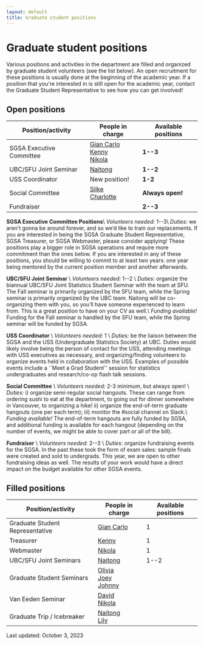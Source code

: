 ```yaml
---
layout: default
title: Graduate student positions
---
```


# Graduate student positions

Various positions and activities in the department are filled and organized by
graduate student volunteers (see the list below).
An open recruitment for these positions is usually done at the beginning of the academic year.
If a position that you're interested in is still open for the academic year,
contact the Graduate Student Representative to see how you can get involved!

## Open positions

| Position/activity | People in charge | Available positions |
| ----------------- | ---------------- | ------------------- |
| SGSA Executive Committee | [Gian Carlo](https://www.stat.ubc.ca/users/gian-carlo-di-luvi)<br/>[Kenny](https://www.stat.ubc.ca/users/kenny-chiu)<br/>[Nikola](https://www.stat.ubc.ca/users/nikola-surjanovic) | **1--3** |
| UBC/SFU Joint Seminar | [Naitong](https://www.stat.ubc.ca/users/naitong-chen) | **1--2** |
| USS Coordinator	| New position! | **1-2** |
| Social Committee | [Silke](https://www.stat.ubc.ca/users/silke-sophia-rice)<br/>[Charlotte](https://www.stat.ubc.ca/users/charlotte-edgar) | **Always open!** |
| Fundraiser | | **2--3** |


**SGSA Executive Committee Positions**\\
*Volunteers needed:* 1--3\\
*Duties:* we aren’t gonna be around forever, and so we’d like to train our replacements. If you are interested in being the SGSA Graduate Student Representative, SGSA Treasurer, or SGSA Webmaster, please consider applying! These positions play a bigger role in SGSA operations and require more commitment than the ones below. If you are interested in any of these positions, you should be willing to commit to at least two years: one year being mentored by the current position member and another afterwards.

**UBC/SFU Joint Seminar** \\
*Volunteers needed:* 1--2 \\
*Duties:* organize the biannual UBC/SFU Joint Statistics Student Seminar with the team at SFU. The Fall seminar is primarily organized by the SFU team, while the Spring seminar is primarily organized by the UBC team. Naitong will be co-organizing them with you, so you’ll have someone experienced to learn from. This is a great position to have on your CV as well.\\
*Funding available!* Funding for the Fall seminar is handled by the SFU team, while the Spring seminar will be funded by SGSA.

**USS Coordinator** \\
*Volunteers needed:* 1 \\
*Duties:* be the liaison between the SGSA and the USS (Undergraduate Statistics Society) at UBC. 
Duties would likely involve being the person of contact for the USS, attending meetings 
with USS executives as necessary, and organizing/finding volunteers to organize events held 
in collaboration with the USS. Examples of possible events include a ``Meet a Grad Student''
session for statistics undergraduates and research/co-op flash talk sessions.


**Social Committee** \\
*Volunteers needed:* 2-3 minimum, but always open! \\
*Duties:* i) organize semi-regular social hangouts. These can range from ordering sushi to
eat at the department, to going out for dinner somewhere in Vancouver, to organizing a
hike! ii) organize the end-of-term graduate hangouts (one per each term); iii) monitor the
#social channel on Slack.\\
*Funding available!* The end-of-term hangouts are fully funded by SGSA, and additional
funding is available for each hangout (depending on the number of events, we might be
able to cover part or all of the bill).


**Fundraiser** \\
*Volunteers needed:* 2--3 \\
*Duties:* organize fundraising events for the SGSA. In the past these took the form of
exam sales: sample finals were created and sold to undergrads. This year, we are open
to other fundraising ideas as well. The results of your work would have a direct impact on
the budget available for other SGSA events.



## Filled positions

| Position/activity | People in charge | Available positions |
| ----------------- | ---------------- | ------------------- |
| Graduate Student Representative | [Gian Carlo](https://www.stat.ubc.ca/users/gian-carlo-di-luvi) | 1 |
| Treasurer | [Kenny](https://www.stat.ubc.ca/users/kenny-chiu) | 1 |
| Webmaster | [Nikola](https://www.stat.ubc.ca/users/nikola-surjanovic) | 1 |
| UBC/SFU Joint Seminars | [Naitong](https://www.stat.ubc.ca/users/naitong-chen) | 1--2 |
| Graduate Student Seminars | [Olivia](https://www.stat.ubc.ca/users/jiapingolivia-liu) <br/> [Joey](https://www.stat.ubc.ca/users/joey-hotz) <br/>  [Johnny](https://www.stat.ubc.ca/users/quanhan-johnny-xi)|  |
| Van Eeden Seminar | [David](https://www.stat.ubc.ca/users/zuheng-david-xu) <br/>[Nikola](https://www.stat.ubc.ca/users/nikola-surjanovic) | |
| Graduate Trip / Icebreaker | [Naitong](https://www.stat.ubc.ca/users/naitong-chen) <br/>[Lily](https://www.stat.ubc.ca/users/yuan-xia)| |


Last updated: October 3, 2023
